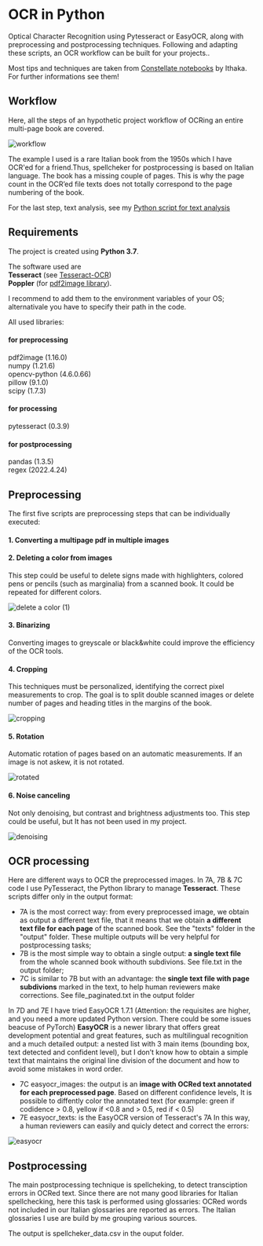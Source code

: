 # OCR in Python
Optical Character Recognition using Pytesseract or EasyOCR, along with preprocessing and postprocessing techniques. Following and adapting these scripts, an OCR workflow can be built for your projects..

Most tips and techniques are taken from [Constellate notebooks](https://github.com/ithaka/constellate-notebooks/tree/master/OCR) by Ithaka. For further informations see them!

## Workflow
Here, all the steps of an hypothetic project workflow of OCRing an entire multi-page book are covered.

![workflow](https://github.com/user-attachments/assets/eefd7b20-6f18-4122-a7e9-a0cb7f5bcba0)

The example I used is a rare Italian book from the 1950s which I have OCR'ed for a friend.Thus, spellcheker for postprocessing is based on Italian language. The book has a missing couple of pages. This is why the page count in the OCR’ed file texts does not totally correspond to the page numbering of the book.

For the last step, text analysis, see my [Python script for text analysis](https://github.com/lorenzobabini/python-script-for-text-analysis)

## Requirements
The project is created using **Python 3.7**.

The software used are\
**Tesseract** (see [Tesseract-OCR](https://github.com/tesseract-ocr/tesseract))\
**Poppler** (for [pdf2image library](https://github.com/Belval/pdf2image)).

I recommend to add them to the environment variables of your OS; alternativale you have to specify their path in the code.

All used libraries:

#### for preprocessing
pdf2image (1.16.0)\
numpy (1.21.6)\
opencv-python (4.6.0.66)\
pillow (9.1.0)\
scipy (1.7.3)

#### for processing
pytesseract (0.3.9)

#### for postprocessing
pandas (1.3.5)\
regex (2022.4.24)

## Preprocessing
The first five scripts are preprocessing steps that can be individually executed:

#### 1. Converting a multipage pdf in multiple images

#### 2. Deleting a color from images
This step could be useful to delete signs made with highlighters, colored pens or pencils (such as marginalia) from a scanned book. It could be repeated for different colors.

![delete a color (1)](https://github.com/user-attachments/assets/273ec49d-1f6c-4deb-a63c-9f7562625344)

#### 3. Binarizing
Converting images to greyscale or black&white could improve the efficiency of the OCR tools.

#### 4. Cropping
This techniques must be personalized, identifying the correct pixel measurements to crop. The goal is to split double scanned images or delete number of pages and heading titles in the margins of the book.

![cropping](https://github.com/user-attachments/assets/d083641f-6732-4e6d-bcc2-5c7aafb63e63)

#### 5. Rotation
Automatic rotation of pages based on an automatic measurements. If an image is not askew, it is not rotated.

![rotated](https://github.com/user-attachments/assets/c357ffa6-63f6-4e48-ba52-d27da9f020aa)

#### 6. Noise canceling

Not only denoising, but contrast and brightness adjustments too. This step could be useful, but It has not been used in my project.

![denoising](https://github.com/user-attachments/assets/6ea0a1c8-79d4-4581-8173-42a941f4155e)


## OCR processing

Here are different ways to OCR the preprocessed images. In 7A, 7B & 7C code I use PyTesseract, the Python library to manage **Tesseract**. These scripts differ only in the output format:
- 7A is the most correct way: from every preprocessed image, we obtain as output a different text file, that it means that we obtain **a different text file for each page** of the scanned book. See the "texts" folder in the "output" folder. These multiple outputs will be very helpful for postprocessing tasks;
- 7B is the most simple way to obtain a single output: **a single text file** from the whole scanned book withouth subdivions. See file.txt in the output folder;
- 7C is similar to 7B but with an advantage: the **single text file with page subdivions** marked in the text, to help human reviewers make corrections. See file_paginated.txt in the output folder

In 7D and 7E I have tried EasyOCR 1.7.1 (Attention: the requisites are higher, and you need a more updated Python version. There could be some issues beacuse of PyTorch)
 **EasyOCR** is a newer library that offers great development potential and great features, such as multilingual recognition and a much detailed output: a nested list with 3 main items (bounding box, text detected and confident level), but I don’t know how to obtain a simple text that maintains the original line division of the document and how to avoid some mistakes in word order.

- 7C easyocr_images: the output is an **image with OCRed text annotated for each preprocessed page**. Based on different confidence levels, It is possible to diffently color the annotated text (for example: green if codidence > 0.8, yellow if <0.8 and > 0.5, red if < 0.5)
- 7E easyocr_texts: is the EasyOCR version of Tesseract's 7A
In this way, a human reviewers can easily and quicly detect and correct the errors:
  
![easyocr](https://github.com/user-attachments/assets/93ae6e47-d97c-4038-bf6c-017aa4fdfb8f)

## Postprocessing
The main postprocessing technique is spellcheking, to detect transciption errors in OCRed text. Since there are not many good libraries for Italian spellchecking, here this task is performed using glossaries: OCRed words not included in our Italian glossaries are reported as errors. The Italian glossaries I use are build by me grouping various sources.

The output is spellcheker_data.csv in the ouput folder.
